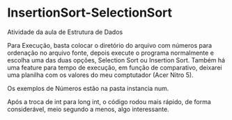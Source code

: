 # InsertionSort-SelectionSort
Atividade da aula de Estrutura de Dados

Para Execução, basta colocar o diretório do arquivo com números para ordenação no arquivo fonte, depois execute o programa normalmente e escolha uma das duas opções, Selection Sort ou Insertion Sort.
Também há uma feature para tempo de execução, em função de comparativo, deixarei uma planilha com os valores do meu comptutador (Acer Nitro 5).

Os exemplos de Números estão na pasta instancia num.

Após a troca de int para long int, o código rodou mais rápido, de forma considerável, meio segundo a menos, algo interessante.
